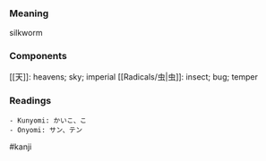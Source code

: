 ### Meaning

silkworm

### Components

[[天]]: heavens; sky; imperial [[Radicals/虫|虫]]: insect; bug; temper

### Readings

```
- Kunyomi: かいこ、こ
- Onyomi: サン、テン
```

#kanji